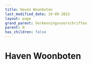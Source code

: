 ```yaml
---
title: Haven Woonboten
last_modified_date: 19-09-2023
layout: page
grand_parent: Verkenningsvoorschriften
parent: H
has_children: false
---
```


Haven Woonboten
===============

